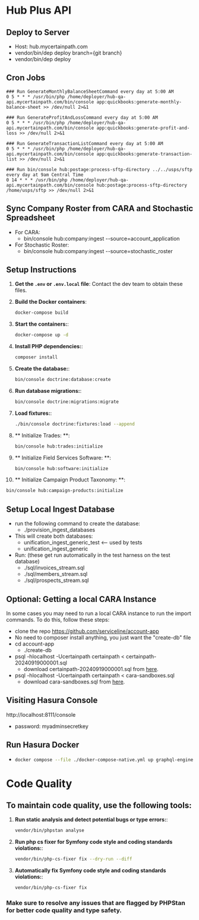 # Hub Plus API

## Deploy to Server

- Host: hub.mycertainpath.com
- vendor/bin/dep deploy branch={git branch}
- vendor/bin/dep deploy

## Cron Jobs

```shell
### Run GenerateMonthlyBalanceSheetCommand every day at 5:00 AM
0 5 * * * /usr/bin/php /home/deployer/hub-qa-api.mycertainpath.com/bin/console app:quickbooks:generate-monthly-balance-sheet >> /dev/null 2>&1

### Run GenerateProfitAndLossCommand every day at 5:00 AM
0 5 * * * /usr/bin/php /home/deployer/hub-qa-api.mycertainpath.com/bin/console app:quickbooks:generate-profit-and-loss >> /dev/null 2>&1

### Run GenerateTransactionListCommand every day at 5:00 AM
0 5 * * * /usr/bin/php /home/deployer/hub-qa-api.mycertainpath.com/bin/console app:quickbooks:generate-transaction-list >> /dev/null 2>&1

### Run bin/console hub:postage:process-sftp-directory ../../usps/sftp every day at 9am Central Time
0 14 * * * /usr/bin/php /home/deployer/hub-qa-api.mycertainpath.com/bin/console hub:postage:process-sftp-directory /home/usps/sftp >> /dev/null 2>&1
```

## Sync Company Roster from CARA and Stochastic Spreadsheet

- For CARA:
  - bin/console hub:company:ingest --source=account_application
- For Stochastic Roster:
  - bin/console hub:company:ingest --source=stochastic_roster

## Setup Instructions

1. **Get the `.env` or `.env.local` file**: Contact the dev team to obtain these files.

2. **Build the Docker containers**:
   ```bash
   docker-compose build
   ```
3. **Start the containers:**:
   ```bash
   docker-compose up -d
   ```
4. **Install PHP dependencies:**:
   ```bash
   composer install
   ```
5. **Create the database:**:
   ```bash
   bin/console doctrine:database:create
   ```
6. **Run database migrations:**:
   ```bash
   bin/console doctrine:migrations:migrate
   ```
7. **Load fixtures:**:
   ```bash
   ./bin/console doctrine:fixtures:load --append
   ```

8. ** Initialize Trades: **:
   ```bash
   bin/console hub:trades:initialize
   ```

9. ** Initialize Field Services Software: **:
   ```bash
   bin/console hub:software:initialize
   ```

10. ** Initialize Campaign Product Taxonomy: **:
   ```bash
   bin/console hub:campaign-products:initialize
```

## Setup Local Ingest Database

- run the following command to create the database:
  - ./provision_ingest_databases
- This will create both databases:
  - unification_ingest_generic_test <-- used by tests
  - unification_ingest_generic
- Run: (these get run automatically in the test harness on the test database)
  - ./sql/invoices_stream.sql
  - ./sql/members_stream.sql
  - ./sql/prospects_stream.sql

## Optional: Getting a local CARA Instance

In some cases you may need to run a local CARA instance to run the import commands.
To do this, follow these steps:

- clone the repo https://github.com/serviceline/account-app
- No need to composer install anything, you just want the "create-db" file
- cd account-app
  - ./create-db
- psql -hlocalhost -Ucertainpath certainpath < certainpath-20240919000001.sql
  - download certainpath-20240919000001.sql from [here](https://yoursgi-my.sharepoint.com/:u:/r/personal/cholland_mycertainpath_com/Documents/cara-db-dumps/certainpath-20240919000001.sql?csf=1&web=1&e=KGOEn4).
- psql -hlocalhost -Ucertainpath certainpath < cara-sandboxes.sql
  - download cara-sandboxes.sql from [here](https://yoursgi-my.sharepoint.com/:u:/r/personal/cholland_mycertainpath_com/Documents/cara-sandboxes.sql?csf=1&web=1&e=DtJHCZ).

## Visiting Hasura Console
http://localhost:8111/console
- password: myadminsecretkey

## Run Hasura Docker
- ```bash
  docker compose --file ./docker-compose-native.yml up graphql-engine
    ```

# Code Quality

## To maintain code quality, use the following tools:

1. **Run static analysis and detect potential bugs or type errors:**:
   ```bash
   vendor/bin/phpstan analyse
   ```
2. **Run php cs fixer for Symfony code style and coding standards violations:**:
   ```bash
   vendor/bin/php-cs-fixer fix --dry-run --diff
   ```
3. **Automatically fix Symfony code style and coding standards violations:**:
   ```bash
   vendor/bin/php-cs-fixer fix
   ```


### Make sure to resolve any issues that are flagged by PHPStan for better code quality and type safety.
